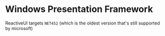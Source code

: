 # Windows Presentation Framework

ReactiveUI targets `NET452` (which is the oldest version that's still supported by microsoft)
